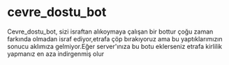 # cevre_dostu_bot
Cevre_dostu_bot, sizi israftan alıkoymaya çalışan bir bottur çoğu zaman farkında olmadan israf ediyor,etrafa çöp bırakıyoruz ama bu yaptıklarımızın sonucu aklımıza gelmiyor.Eğer server'ınıza bu botu eklerseniz etrafa kirlilik yapmanız en aza indirgenmiş olur
